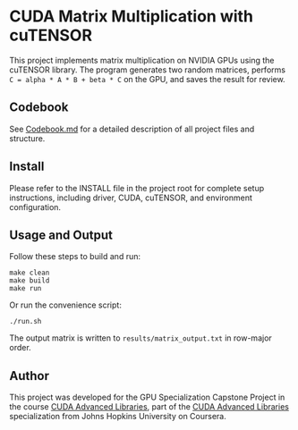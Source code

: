 # CUDA Matrix Multiplication with cuTENSOR

This project implements matrix multiplication on NVIDIA GPUs using the cuTENSOR library. The program generates two random matrices, performs `C = alpha * A * B + beta * C` on the GPU, and saves the result for review.

## Codebook

See [Codebook.md](https://github.com/MarcoGigante/cutensor-capstone-project/blob/main/CodeBook.md) for a detailed description of all project files and structure.

## Install

Please refer to the INSTALL file in the project root for complete setup instructions, including driver, CUDA, cuTENSOR, and environment configuration.

## Usage and Output

Follow these steps to build and run:

```
make clean
make build
make run
```

Or run the convenience script:

```
./run.sh
```

The output matrix is written to `results/matrix_output.txt` in row-major order.

## Author

This project was developed for the GPU Specialization Capstone Project in the course [CUDA Advanced Libraries](https://www.coursera.org/learn/cuda-advanced-libraries/home/welcome), part of the [CUDA Advanced Libraries](https://www.coursera.org/learn/cuda-advanced-libraries/home/welcome) specialization from Johns Hopkins University on Coursera.
